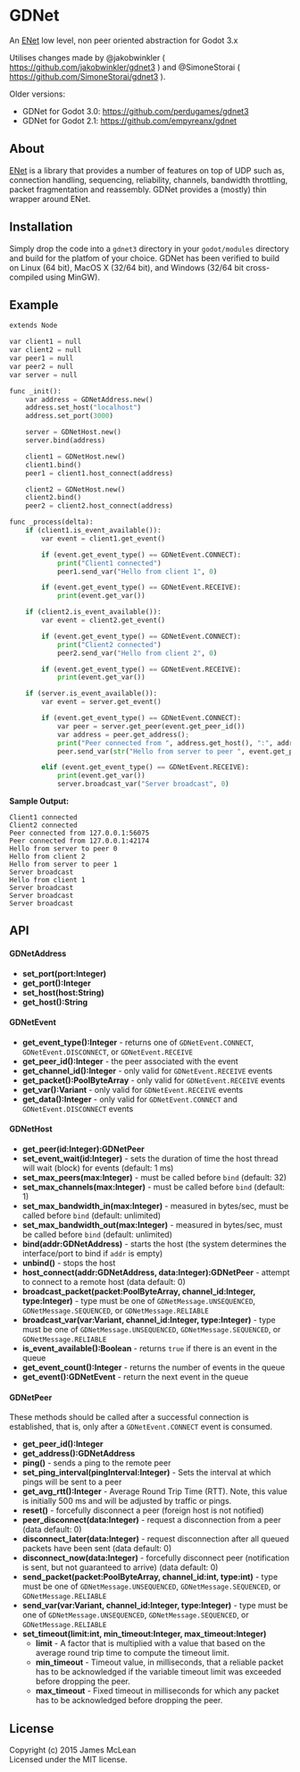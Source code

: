 # GDNet

An [ENet](http://enet.bespin.org/) low level, non peer oriented abstraction for Godot 3.x

Utilises changes made by @jakobwinkler ( https://github.com/jakobwinkler/gdnet3 ) and 
@SimoneStorai ( https://github.com/SimoneStorai/gdnet3 ).

Older versions:

 - GDNet for Godot 3.0: https://github.com/perdugames/gdnet3
 - GDNet for Godot 2.1: https://github.com/empyreanx/gdnet

## About

[ENet](http://enet.bespin.org/) is a library that provides a number of features
on top of UDP such as, connection handling, sequencing, reliability, channels,
bandwidth throttling, packet fragmentation and reassembly. GDNet provides a
(mostly) thin wrapper around ENet.

## Installation

Simply drop the code into a `gdnet3` directory in your `godot/modules`
directory and build for the platfom of your choice. GDNet has been verified to
build on Linux (64 bit), MacOS X (32/64 bit), and Windows (32/64 bit
cross-compiled using MinGW).

## Example

```python
extends Node

var client1 = null
var client2 = null
var peer1 = null
var peer2 = null
var server = null

func _init():
	var address = GDNetAddress.new()
	address.set_host("localhost")
	address.set_port(3000)

	server = GDNetHost.new()
	server.bind(address)

	client1 = GDNetHost.new()
	client1.bind()
	peer1 = client1.host_connect(address)

	client2 = GDNetHost.new()
	client2.bind()
	peer2 = client2.host_connect(address)

func _process(delta):
	if (client1.is_event_available()):
		var event = client1.get_event()

		if (event.get_event_type() == GDNetEvent.CONNECT):
			print("Client1 connected")
			peer1.send_var("Hello from client 1", 0)

		if (event.get_event_type() == GDNetEvent.RECEIVE):
			print(event.get_var())

	if (client2.is_event_available()):
		var event = client2.get_event()

		if (event.get_event_type() == GDNetEvent.CONNECT):
			print("Client2 connected")
			peer2.send_var("Hello from client 2", 0)

		if (event.get_event_type() == GDNetEvent.RECEIVE):
			print(event.get_var())

	if (server.is_event_available()):
		var event = server.get_event()

		if (event.get_event_type() == GDNetEvent.CONNECT):
			var peer = server.get_peer(event.get_peer_id())
			var address = peer.get_address();
			print("Peer connected from ", address.get_host(), ":", address.get_port())
			peer.send_var(str("Hello from server to peer ", event.get_peer_id()), 0)

		elif (event.get_event_type() == GDNetEvent.RECEIVE):
			print(event.get_var())
			server.broadcast_var("Server broadcast", 0)
```

**Sample Output:**
```
Client1 connected
Client2 connected
Peer connected from 127.0.0.1:56075
Peer connected from 127.0.0.1:42174
Hello from server to peer 0
Hello from client 2
Hello from server to peer 1
Server broadcast
Hello from client 1
Server broadcast
Server broadcast
Server broadcast
```

## API

#### GDNetAddress

- **set_port(port:Integer)**
- **get_port():Integer**
- **set_host(host:String)**
- **get_host():String**

#### GDNetEvent

- **get_event_type():Integer** - returns one of `GDNetEvent.CONNECT`, `GDNetEvent.DISCONNECT`, or `GDNetEvent.RECEIVE`
- **get_peer_id():Integer** - the peer associated with the event
- **get_channel_id():Integer** - only valid for `GDNetEvent.RECEIVE` events
- **get_packet():PoolByteArray** - only valid for `GDNetEvent.RECEIVE` events
- **get_var():Variant** - only valid for `GDNetEvent.RECEIVE` events
- **get_data():Integer** - only valid for `GDNetEvent.CONNECT` and `GDNetEvent.DISCONNECT` events

#### GDNetHost

- **get_peer(id:Integer):GDNetPeer**
- **set_event_wait(id:Integer)** - sets the duration of time the host thread will wait (block) for events (default: 1 ms)
- **set_max_peers(max:Integer)** - must be called before `bind` (default: 32)
- **set_max_channels(max:Integer)** - must be called before `bind` (default: 1)
- **set_max_bandwidth_in(max:Integer)** - measured in bytes/sec, must be called before `bind` (default: unlimited)
- **set_max_bandwidth_out(max:Integer)** - measured in bytes/sec, must be called before `bind` (default: unlimited)
- **bind(addr:GDNetAddress)** - starts the host (the system determines the interface/port to bind if `addr` is empty)
- **unbind()** - stops the host
- **host_connect(addr:GDNetAddress, data:Integer):GDNetPeer** - attempt to connect to a remote host (data default: 0)
- **broadcast_packet(packet:PoolByteArray, channel_id:Integer, type:Integer)** - type must be one of `GDNetMessage.UNSEQUENCED`, `GDNetMessage.SEQUENCED`, or `GDNetMessage.RELIABLE`
- **broadcast_var(var:Variant, channel_id:Integer, type:Integer)** - type must be one of `GDNetMessage.UNSEQUENCED`, `GDNetMessage.SEQUENCED`, or `GDNetMessage.RELIABLE`
- **is_event_available():Boolean** - returns `true` if there is an event in the queue
- **get_event_count():Integer** - returns the number of events in the queue
- **get_event():GDNetEvent** - return the next event in the queue

#### GDNetPeer

These methods should be called after a successful connection is established, that is, only after a `GDNetEvent.CONNECT` event is consumed.

- **get_peer_id():Integer**
- **get_address():GDNetAddress**
- **ping()** - sends a ping to the remote peer
- **set_ping_interval(pingInterval:Integer)** - Sets the interval at which pings will be sent to a peer
- **get_avg_rtt():Integer** - Average Round Trip Time (RTT). Note, this value is initially 500 ms and will be adjusted by traffic or pings.
- **reset()** - forcefully disconnect a peer (foreign host is not notified)
- **peer_disconnect(data:Integer)** - request a disconnection from a peer (data default: 0)
- **disconnect_later(data:Integer)** - request disconnection after all queued packets have been sent (data default: 0)
- **disconnect_now(data:Integer)** - forcefully disconnect peer (notification is sent, but not guaranteed to arrive) (data default: 0)
- **send_packet(packet:PoolByteArray, channel_id:int, type:int)** - type must be one of `GDNetMessage.UNSEQUENCED`, `GDNetMessage.SEQUENCED`, or `GDNetMessage.RELIABLE`
- **send_var(var:Variant, channel_id:Integer, type:Integer)** - type must be one of `GDNetMessage.UNSEQUENCED`, `GDNetMessage.SEQUENCED`, or `GDNetMessage.RELIABLE`
- **set_timeout(limit:int, min_timeout:Integer, max_timeout:Integer)**
	- **limit** - A factor that is multiplied with a value that based on the average round trip time to compute the timeout limit.
	- **min_timeout** - Timeout value, in milliseconds, that a reliable packet has to be acknowledged if the variable timeout limit was exceeded before dropping the peer.
	- **max_timeout** - Fixed timeout in milliseconds for which any packet has to be acknowledged before dropping the peer.

## License
Copyright (c) 2015 James McLean  
Licensed under the MIT license.
